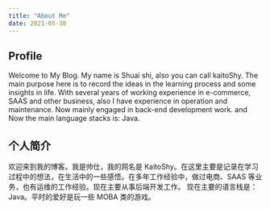 ```yaml
---
title: "About Me"
date: 2021-05-30
---
```


## Profile
Welcome to My Blog. My name is Shuai shi, also you can call kaitoShy. The main purpose here is to record the ideas in the learning process and some insights in life.
With several years of working experience in e-commerce, SAAS and other business, also I have experience in operation and maintenance. Now mainly engaged in back-end development work. and Now the main language stacks is: Java.

## 个人简介
欢迎来到我的博客。我是帅仕，我的网名是 KaitoShy。在这里主要是记录在学习过程中的想法，在生活中的一些感悟。在多年工作经验中，做过电商、SAAS 等业务，也有运维的工作经验。现在主要从事后端开发工作。 现在主要的语言栈是：Java。平时的爱好是玩一些 MOBA 类的游戏。